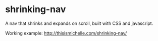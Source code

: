 # shrinking-nav

A nav that shrinks and expands on scroll, built with CSS and javascript.

Working example: <a href="http://thisismichelle.com/shrinking-nav/">http://thisismichelle.com/shrinking-nav/</a>
